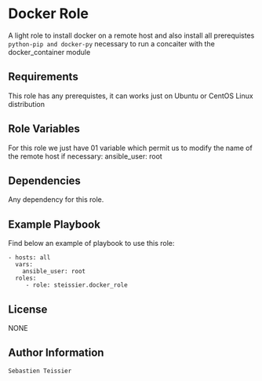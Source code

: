 Docker Role
=========

A light role to install docker on a remote host and also install all prerequistes `python-pip and docker-py` necessary to run a concaiter with the docker_container module 

Requirements
------------
This role has any prerequistes, it can works just on Ubuntu or CentOS Linux distribution

Role Variables
--------------

For this role we just have 01 variable which permit us to modify the name of the remote host if necessary:
ansible_user: root

Dependencies
------------

Any dependency for this role.

Example Playbook
----------------

Find below an example of playbook to use this role:

    - hosts: all
      vars:
        ansible_user: root
      roles:
         - role: steissier.docker_role

License
-------

NONE

Author Information
------------------

`Sebastien Teissier`
